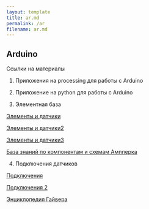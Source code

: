 ```yaml
---
layout: template
title: ar.md
permalink: /ar
filename: ar.md
---
```


## Arduino

Ссылки на материалы

1. Приложения на processing для работы с Arduino

2. Приложение на python для работы с Arduino

3. Элементная база

[Элементы и датчики](https://supereyes.ru/catalog/Nabory_kit/startovyy_nabor_arduino_uno_r3_starter_kit_/)

[Элементы и датчики2](https://supereyes.ru/catalog/Datchiki_arduino/nabor_datchikov_dlya_arduino_37v1/)

[Элементы и датчики3](https://supereyes.ru/catalog/Datchiki_arduino/sensors_set_20_breadboard_gpio/)

[База знаний по компонентам и схемам Ампперка](http://wiki.amperka.ru/%D0%BA%D0%BE%D0%BD%D1%81%D0%BF%D0%B5%D0%BA%D1%82-arduino)

4. Подключения датчиков

[Подключения](https://xn--18-6kcdusowgbt1a4b.xn--p1ai/%d0%b2%d1%82%d0%be%d1%80%d0%be%d0%b9-%d0%bc%d0%be%d0%b4%d1%83%d0%bb%d1%8c-%d0%b0%d1%80%d0%b4%d1%83%d0%b8%d0%bd%d0%be-%d1%88%d0%b8%d0%bb%d0%b4/)

[Подключения 2](https://radioprog.ru/category/89)

[Энциклопедия Гайвера](https://alexgyver.ru/)
